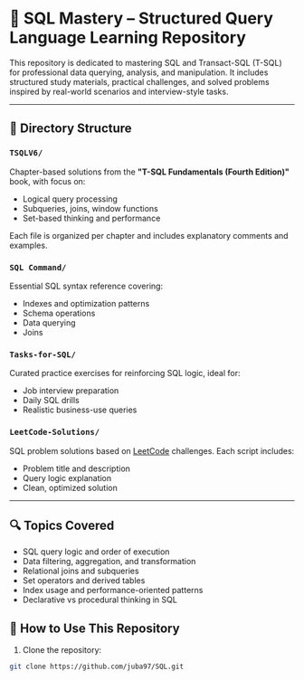 # 📘 SQL Mastery – Structured Query Language Learning Repository

This repository is dedicated to mastering SQL and Transact-SQL (T-SQL) for professional data querying, analysis, and manipulation. It includes structured study materials, practical challenges, and solved problems inspired by real-world scenarios and interview-style tasks.

---
## 📁 Directory Structure

### `TSQLV6/`
Chapter-based solutions from the **"T-SQL Fundamentals (Fourth Edition)"** book, with focus on:
- Logical query processing
- Subqueries, joins, window functions
- Set-based thinking and performance

Each file is organized per chapter and includes explanatory comments and examples.

### `SQL Command/`
Essential SQL syntax reference covering:
- Indexes and optimization patterns
- Schema operations
- Data querying
- Joins

### `Tasks-for-SQL/`
Curated practice exercises for reinforcing SQL logic, ideal for:
- Job interview preparation
- Daily SQL drills
- Realistic business-use queries

### `LeetCode-Solutions/`
SQL problem solutions based on [LeetCode](https://leetcode.com/problemset/database/) challenges. Each script includes:
- Problem title and description
- Query logic explanation
- Clean, optimized solution

---

## 🔍 Topics Covered

- SQL query logic and order of execution  
- Data filtering, aggregation, and transformation  
- Relational joins and subqueries  
- Set operators and derived tables  
- Index usage and performance-oriented patterns  
- Declarative vs procedural thinking in SQL 

## 🚀 How to Use This Repository

1. Clone the repository:
```bash
git clone https://github.com/juba97/SQL.git
